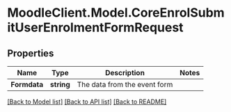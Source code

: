 # MoodleClient.Model.CoreEnrolSubmitUserEnrolmentFormRequest

## Properties

Name | Type | Description | Notes
------------ | ------------- | ------------- | -------------
**Formdata** | **string** | The data from the event form | 

[[Back to Model list]](../README.md#documentation-for-models) [[Back to API list]](../README.md#documentation-for-api-endpoints) [[Back to README]](../README.md)

